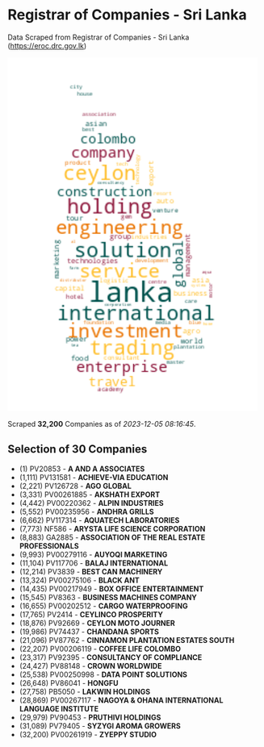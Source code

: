 # Registrar of Companies - Sri Lanka

Data Scraped from Registrar of Companies - Sri Lanka (https://eroc.drc.gov.lk)

![word-cloud](data/word_cloud.png)

Scraped **32,200** Companies as of *2023-12-05 08:16:45*.


## Selection of 30 Companies

* (1) PV20853 - **A AND A ASSOCIATES**
* (1,111) PV131581 - **ACHIEVE-VIA EDUCATION**
* (2,221) PV126728 - **AGO GLOBAL**
* (3,331) PV00261885 - **AKSHATH EXPORT**
* (4,442) PV00220362 - **ALPIN INDUSTRIES**
* (5,552) PV00235956 - **ANDHRA GRILLS**
* (6,662) PV117314 - **AQUATECH LABORATORIES**
* (7,773) NF586 - **ARYSTA LIFE SCIENCE CORPORATION**
* (8,883) GA2885 - **ASSOCIATION OF THE REAL ESTATE PROFESSIONALS**
* (9,993) PV00279116 - **AUYOQI MARKETING**
* (11,104) PV117706 - **BALAJ INTERNATIONAL**
* (12,214) PV3839 - **BEST CAN MACHINERY**
* (13,324) PV00275106 - **BLACK ANT**
* (14,435) PV00217949 - **BOX OFFICE ENTERTAINMENT**
* (15,545) PV8363 - **BUSINESS MACHINES COMPANY**
* (16,655) PV00202512 - **CARGO WATERPROOFING**
* (17,765) PV2414 - **CEYLINCO PROSPERITY**
* (18,876) PV92669 - **CEYLON MOTO JOURNER**
* (19,986) PV74437 - **CHANDANA SPORTS**
* (21,096) PV87762 - **CINNAMON PLANTATION ESTATES SOUTH**
* (22,207) PV00206119 - **COFFEE LIFE COLOMBO**
* (23,317) PV92395 - **CONSULTANCY OF COMPLIANCE**
* (24,427) PV88148 - **CROWN WORLDWIDE**
* (25,538) PV00250998 - **DATA POINT SOLUTIONS**
* (26,648) PV86041 - **HONGFU**
* (27,758) PB5050 - **LAKWIN HOLDINGS**
* (28,869) PV00267117 - **NAGOYA & OHANA INTERNATIONAL LANGUAGE INSTITUTE**
* (29,979) PV90453 - **PRUTHIVI HOLDINGS**
* (31,089) PV79405 - **SYZYGI AROMA GROWERS**
* (32,200) PV00261919 - **ZYEPPY STUDIO**